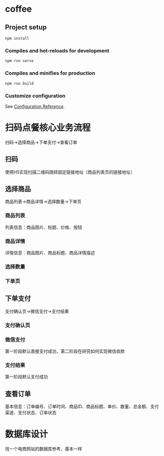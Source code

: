 # coffee

## Project setup
```
npm install
```

### Compiles and hot-reloads for development
```
npm run serve
```

### Compiles and minifies for production
```
npm run build
```

### Customize configuration
See [Configuration Reference](https://cli.vuejs.org/config/).


# 扫码点餐核心业务流程
扫码→选择商品→下单支付→查看订单

## 扫码
使用H5实现扫描二维码跳转固定链接地址（商品列表页的链接地址）

## 选择商品
商品列表→商品详情→选择数量→下单页

### 商品列表
列表信息：商品图片、标题、价格、按钮

### 商品详情
详情信息：商品图片、商品标题、商品详情描述

### 选择数量

### 下单页

## 下单支付
支付确认页→微信支付→支付结果

### 支付确认页

### 微信支付
第一阶段默认直接支付成功，第二阶段在研究如何实现微信收款

### 支付结果
第一阶段默认支付成功

## 查看订单
基本信息：订单编号、订单时间、商品ID、商品标题、单价、数量、总金额、支付渠道、支付状态、订单状态


# 数据库设计
找一个电商网站的数据库参考，基本一样










